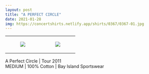 ```yaml
---
layout: post
title: "A PERFECT CIRCLE"
date: 2021-01-28
img: https://concertshirts.netlify.app/shirts/0367/0367-01.jpg
---
```




<table style="width:100%;"><tr><td style="vertical-align:top;">
      <figure class="tmblr-full" data-orig-height="2048" data-orig-width="1365" data-orig-src="https://concertshirts.netlify.app/shirts/0367/0367-01.jpg"><img src="https://64.media.tumblr.com/6d7c23744f7066516c51c8cc1f034bf8/182aeb2215a2d376-8c/s540x810/53ca3f6a7e14cf4e9da2728ac4c2792e50138ebe.jpg" data-orig-height="2048" data-orig-width="1365" data-orig-src="https://concertshirts.netlify.app/shirts/0367/0367-01.jpg"/></figure></td>
    <td style="vertical-align:top;">
      <figure class="tmblr-full" data-orig-height="2048" data-orig-width="1365" data-orig-src="https://concertshirts.netlify.app/shirts/0367/0367-02.jpg"><img src="https://64.media.tumblr.com/685ef65c9755bc0834ed47bbe2c4a72d/182aeb2215a2d376-bf/s540x810/b2c3bee6793eac6b856597f8a0821cf2129a0050.jpg" data-orig-height="2048" data-orig-width="1365" data-orig-src="https://concertshirts.netlify.app/shirts/0367/0367-02.jpg"/></figure></td>
  </tr></table><p>
  A Perfect Circle | Tour 2011<br/>MEDIUM | 100% Cotton | Bay Island Sportswear
</p>
